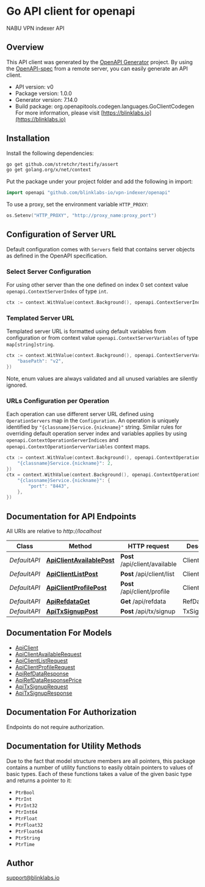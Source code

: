 # Go API client for openapi

NABU VPN indexer API

## Overview
This API client was generated by the [OpenAPI Generator](https://openapi-generator.tech) project.  By using the [OpenAPI-spec](https://www.openapis.org/) from a remote server, you can easily generate an API client.

- API version: v0
- Package version: 1.0.0
- Generator version: 7.14.0
- Build package: org.openapitools.codegen.languages.GoClientCodegen
For more information, please visit [https://blinklabs.io](https://blinklabs.io)

## Installation

Install the following dependencies:

```sh
go get github.com/stretchr/testify/assert
go get golang.org/x/net/context
```

Put the package under your project folder and add the following in import:

```go
import openapi "github.com/blinklabs-io/vpn-indexer/openapi"
```

To use a proxy, set the environment variable `HTTP_PROXY`:

```go
os.Setenv("HTTP_PROXY", "http://proxy_name:proxy_port")
```

## Configuration of Server URL

Default configuration comes with `Servers` field that contains server objects as defined in the OpenAPI specification.

### Select Server Configuration

For using other server than the one defined on index 0 set context value `openapi.ContextServerIndex` of type `int`.

```go
ctx := context.WithValue(context.Background(), openapi.ContextServerIndex, 1)
```

### Templated Server URL

Templated server URL is formatted using default variables from configuration or from context value `openapi.ContextServerVariables` of type `map[string]string`.

```go
ctx := context.WithValue(context.Background(), openapi.ContextServerVariables, map[string]string{
	"basePath": "v2",
})
```

Note, enum values are always validated and all unused variables are silently ignored.

### URLs Configuration per Operation

Each operation can use different server URL defined using `OperationServers` map in the `Configuration`.
An operation is uniquely identified by `"{classname}Service.{nickname}"` string.
Similar rules for overriding default operation server index and variables applies by using `openapi.ContextOperationServerIndices` and `openapi.ContextOperationServerVariables` context maps.

```go
ctx := context.WithValue(context.Background(), openapi.ContextOperationServerIndices, map[string]int{
	"{classname}Service.{nickname}": 2,
})
ctx = context.WithValue(context.Background(), openapi.ContextOperationServerVariables, map[string]map[string]string{
	"{classname}Service.{nickname}": {
		"port": "8443",
	},
})
```

## Documentation for API Endpoints

All URIs are relative to *http://localhost*

Class | Method | HTTP request | Description
------------ | ------------- | ------------- | -------------
*DefaultAPI* | [**ApiClientAvailablePost**](docs/DefaultAPI.md#apiclientavailablepost) | **Post** /api/client/available | ClientAvailable
*DefaultAPI* | [**ApiClientListPost**](docs/DefaultAPI.md#apiclientlistpost) | **Post** /api/client/list | ClientList
*DefaultAPI* | [**ApiClientProfilePost**](docs/DefaultAPI.md#apiclientprofilepost) | **Post** /api/client/profile | ClientProfile
*DefaultAPI* | [**ApiRefdataGet**](docs/DefaultAPI.md#apirefdataget) | **Get** /api/refdata | RefData
*DefaultAPI* | [**ApiTxSignupPost**](docs/DefaultAPI.md#apitxsignuppost) | **Post** /api/tx/signup | TxSignup


## Documentation For Models

 - [ApiClient](docs/ApiClient.md)
 - [ApiClientAvailableRequest](docs/ApiClientAvailableRequest.md)
 - [ApiClientListRequest](docs/ApiClientListRequest.md)
 - [ApiClientProfileRequest](docs/ApiClientProfileRequest.md)
 - [ApiRefDataResponse](docs/ApiRefDataResponse.md)
 - [ApiRefDataResponsePrice](docs/ApiRefDataResponsePrice.md)
 - [ApiTxSignupRequest](docs/ApiTxSignupRequest.md)
 - [ApiTxSignupResponse](docs/ApiTxSignupResponse.md)


## Documentation For Authorization

Endpoints do not require authorization.


## Documentation for Utility Methods

Due to the fact that model structure members are all pointers, this package contains
a number of utility functions to easily obtain pointers to values of basic types.
Each of these functions takes a value of the given basic type and returns a pointer to it:

* `PtrBool`
* `PtrInt`
* `PtrInt32`
* `PtrInt64`
* `PtrFloat`
* `PtrFloat32`
* `PtrFloat64`
* `PtrString`
* `PtrTime`

## Author

support@blinklabs.io

